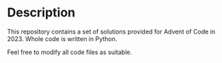 # Description

This repository contains a set of solutions provided for Advent of Code in 2023. Whole code is written in Python.

Feel free to modify all code files as suitable.